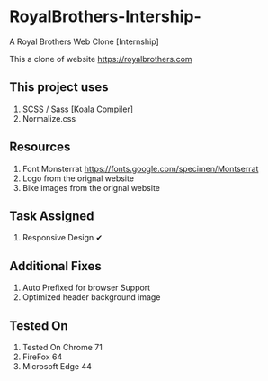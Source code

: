 # RoyalBrothers-Intership-
A Royal Brothers Web Clone [Internship]

This a clone of website <https://royalbrothers.com> 

## This project uses
1. SCSS / Sass [Koala Compiler]
2. Normalize.css

## Resources
1. Font Monsterrat <https://fonts.google.com/specimen/Montserrat>
2. Logo from the orignal website
3. Bike images from the orignal website

## Task Assigned
1. Responsive Design ✔

## Additional Fixes
1. Auto Prefixed for browser Support
2. Optimized header background image

## Tested On
1. Tested On Chrome 71
2. FireFox 64
3. Microsoft Edge 44

